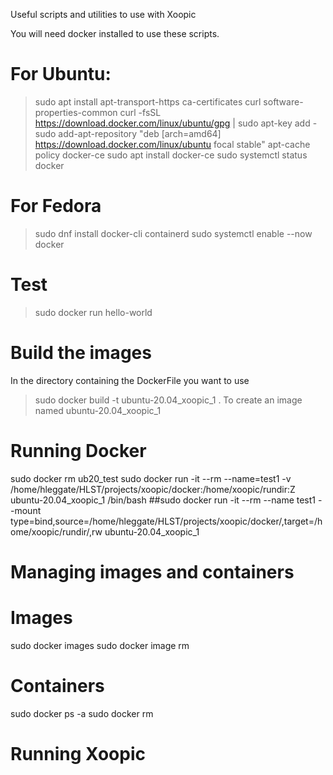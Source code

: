 Useful scripts and utilities to use with Xoopic

You will need docker installed to use these scripts.

# For Ubuntu:
> sudo apt install apt-transport-https ca-certificates curl software-properties-common
> curl -fsSL https://download.docker.com/linux/ubuntu/gpg | sudo apt-key add -
> sudo add-apt-repository "deb [arch=amd64] https://download.docker.com/linux/ubuntu focal stable"
> apt-cache policy docker-ce
> sudo apt install docker-ce
> sudo systemctl status docker

# For Fedora
> sudo dnf install docker-cli containerd
> sudo systemctl enable --now docker

# Test
> sudo docker run hello-world

# Build the images
In the directory containing the DockerFile you want to use

> sudo docker build -t ubuntu-20.04_xoopic_1 .
To create an image named ubuntu-20.04_xoopic_1

# Running Docker
sudo docker rm ub20_test
sudo docker run -it --rm --name=test1 -v /home/hleggate/HLST/projects/xoopic/docker:/home/xoopic/rundir:Z ubuntu-20.04_xoopic_1 /bin/bash
##sudo docker run -it --rm --name test1 --mount type=bind,source=/home/hleggate/HLST/projects/xoopic/docker/,target=/home/xoopic/rundir/,rw ubuntu-20.04_xoopic_1

# Managing images and containers
# Images
sudo docker images
sudo docker image rm <name>
# Containers
sudo docker ps -a
sudo docker rm <name>

# Running Xoopic

